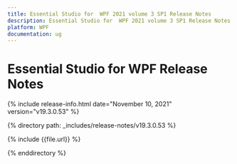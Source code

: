 ```yaml
---
title: Essential Studio for  WPF 2021 volume 3 SP1 Release Notes  
description: Essential Studio for  WPF 2021 volume 3 SP1 Release Notes  
platform: WPF
documentation: ug
---
```


# Essential Studio for  WPF  Release Notes  

{% include release-info.html date="November 10, 2021"  version="v19.3.0.53" %} 


{% directory path: _includes/release-notes/v19.3.0.53 %}

{% include {{file.url}} %}

{% enddirectory %}